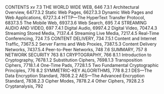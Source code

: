 CONTENTS xv
7.3 THE WORLD WIDE WEB, 646
7.3.1 Architectural Overview, 6477.3.2 Static Web Pages, 6627.3.3 Dynamic Web Pages and Web Applications, 6727.3.4 HTTP—The HyperText Transfer Protocol, 6837.3.5 The Mobile Web, 6937.3.6 Web Search, 695
7.4 STREAMING AUDIO AND VIDEO, 697
7.4.1 Digital Audio, 6997.4.2 Digital Video, 7047.4.3 Streaming Stored Media, 7137.4.4 Streaming Live Media, 7217.4.5 Real-Time Conferencing, 724
7.5 CONTENT DELIVERY, 734
7.5.1 Content and Internet Trafﬁc, 7367.5.2 Server Farms and Web Proxies, 7387.5.3 Content Delivery Networks, 7437.5.4 Peer-to-Peer Networks, 748
7.6 SUMMARY, 757
8 NETWORK SECURITY 763
8.1 CRYPTOGRAPHY, 766
8.1.1 Introduction to Cryptography, 7678.1.2 Substitution Ciphers, 7698.1.3 Transposition Ciphers, 7718.1.4 One-Time Pads, 7728.1.5 Two Fundamental Cryptographic Principles, 776
8.2 SYMMETRIC-KEY ALGORITHMS, 778
8.2.1 DES—The Data Encryption Standard, 7808.2.2 AES—The Advanced Encryption Standard, 7838.2.3 Cipher Modes, 7878.2.4 Other Ciphers, 7928.2.5 Cryptanalysis, 792